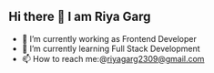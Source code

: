 ## Hi there 👋 I am Riya Garg


- 🔭 I’m currently working as Frontend Developer
- 🌱 I’m currently learning Full Stack Development
- 📫 How to reach me:@riyagarg2309@gmail.com
